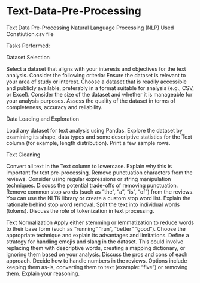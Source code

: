 # Text-Data-Pre-Processing
Text Data Pre-Processing  Natural Language Processing (NLP) Used Constiution.csv file 

Tasks Performed:

Dataset Selection

Select a dataset that aligns with your interests and objectives for the text analysis. Consider the following criteria:
Ensure the dataset is relevant to your area of study or interest.
Choose a dataset that is readily accessible and publicly available, preferably in a format suitable for analysis (e.g., CSV, or Excel).
Consider the size of the dataset and whether it is manageable for your analysis purposes.
Assess the quality of the dataset in terms of completeness, accuracy and reliability.

Data Loading and Exploration 

Load any dataset for text analysis using Pandas.
Explore the dataset by examining its shape, data types and some descriptive statistics for the Text column (for example, length distribution).
Print a few sample rows.

Text Cleaning

Convert all text in the Text column to lowercase. Explain why this is important for text pre-processing.
Remove punctuation characters from the reviews. Consider using regular expressions or string manipulation techniques. Discuss the potential trade-offs of removing punctuation.
Remove common stop words (such as “the”, “a”, “is”, “of”) from the reviews. You can use the NLTK library or create a custom stop word list. Explain the rationale behind stop word removal.
Split the text into individual words (tokens). Discuss the role of tokenization in text processing.

Text Normalization
Apply either stemming or lemmatization to reduce words to their base form (such as  “running”  “run”, “better”  “good”). Choose the appropriate technique and explain its advantages and limitations.
Define a strategy for handling emojis and slang in the dataset. This could involve replacing them with descriptive words, creating a mapping dictionary, or ignoring them based on your analysis. Discuss the pros and cons of each approach.
Decide how to handle numbers in the reviews. Options include keeping them as-is, converting them to text (example: “five”) or removing them. Explain your reasoning.

